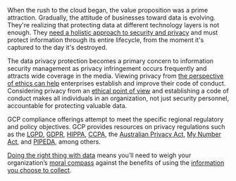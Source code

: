 When the rush to the cloud began, the value proposition was a prime attraction. Gradually, the attitude of businesses toward data is evolving. They're realizing that protecting data at different technology layers is not enough. They [need a holistic approach to security and privacy](https://content.microfocus.com/cloud-security-data-privacy-tb/cloud-security-data-privacy) and must protect information through its entire lifecycle, from the moment it's captured to the day it's destroyed.


The data privacy protection becomes a primary concern to information security management as privacy infringement occurs frequently and attracts wide coverage in the media. Viewing privacy from [the perspective of ethics can help](https://www.isaca.org/resources/isaca-journal/issues/2016/volume-6/an-ethical-approach-to-data-privacy-protection) enterprises establish and improve their code of conduct. Considering privacy from an [ethical point of view](https://en.m.wikipedia.org/wiki/Computer_ethics) and establishing a code of conduct makes all individuals in an organization, not just security personnel, accountable for protecting valuable data.

GCP compliance offerings attempt to  meet the specific regional regulatory and policy objectives. GCP  provides resources on privacy regulations such as the [LGPD](https://cloud.google.com/security/compliance/lgpd), [GDPR](https://cloud.google.com/security/gdpr), [HIPPA](https://cloud.google.com/security/compliance/hipaa), [CCPA](https://cloud.google.com/security/compliance/ccpa), the [Australian Privacy Act](https://cloud.google.com/security/compliance/australian-privacy-principles), [My Number Act](https://cloud.google.com/security/compliance/my-number-act), and [PIPEDA](https://cloud.google.com/security/compliance/pipeda), among others.

[Doing the right thing with data](https://rgp.com/human-insight/digital-ethics-privacy-doing-the-right-thing-with-data/) means  you’ll need to weigh your organization’s [moral compass](https://en.m.wikipedia.org/wiki/Big_data_ethics) against the benefits of using the [information you choose to collect](https://en.m.wikipedia.org/wiki/Information_privacy).

